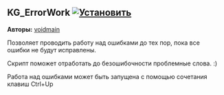 ## KG_ErrorWork [![Установить](http://s43.radikal.ru/i101/1406/15/25aa0cc99cf2.png)](https://github.com/voidmain02/KgScripts/raw/master/scripts/KG_ErrorWork.user.js)
**Авторы:** [voidmain](http://klavogonki.ru/u/#/364239/)

Позволяет проводить работу над ошибками до тех пор, пока все ошибки не будут исправлены.

Скрипт поможет отработать до безошибочности проблемные слова. :)

Работа над ошибками может быть запущена с помощью сочетания клавиш Ctrl+Up
